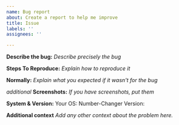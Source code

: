 ```yaml
---
name: Bug report
about: Create a report to help me improve
title: Issue
labels: ''
assignees: ''

---
```


**Describe the bug:**
*Describe precisely the bug*

**Steps To Reproduce:**
*Explain how to reproduce it*

**Normally:**
*Explain what you expected if it wasn't for the bug*

*additional* **Screenshots:**
*If you have screenshots, put them*

**System & Version:**
Your OS:
Number-Changer Version:

**Additional context**
*Add any other context about the problem here.*
